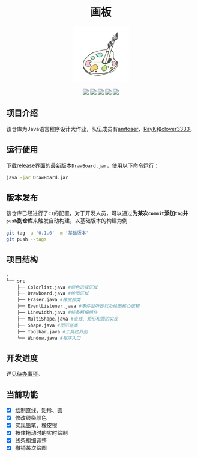 <h1 align="center">画板</h1>
<p align="center">
<img src="img/logo.png" width="150">
</p>
<p align="center">
<img src="https://img.shields.io/badge/Java-15-orange?style=for-the-badge">
<img src="https://img.shields.io/github/languages/code-size/amtoaer/java-drawing-board?style=for-the-badge&color=red">
<img src="https://img.shields.io/github/v/release/amtoaer/java-drawing-board?style=for-the-badge">
<img src="https://img.shields.io/github/license/amtoaer/java-drawing-board?style=for-the-badge&color=blueviolet">
<img src="https://img.shields.io/github/workflow/status/amtoaer/java-drawing-board/release?style=for-the-badge">
</p>


## 项目介绍
该仓库为Java语言程序设计大作业，队伍成员有[amtoaer](https://github.com/amtoaer)、[RayK](https://github.com/Ray-Keiyaku)和[clover3333](https://github.com/clover3333)。
## 运行使用
下载[release界面](https://github.com/amtoaer/java-drawing-board/releases)的最新版本`DrawBoard.jar`，使用以下命令运行：
```bash
java -jar DrawBoard.jar
```
## 版本发布
该仓库已经进行了`CI`的配置，对于开发人员，可以通过**为某次`commit`添加`tag`并`push`到仓库**来触发自动构建，以基础版本的构建为例：
```bash
git tag -a '0.1.0' -m '基础版本'
git push --tags
```
## 项目结构
```bash
.
└── src
    ├── Colorlist.java #颜色选择区域
    ├── Drawboard.java #绘图区域
    ├── Eraser.java #橡皮擦类
    ├── EventListener.java #事件监听器以及绘图核心逻辑
    ├── Linewidth.java #线条粗细组件
    ├── MultiShape.java #直线、矩形和圆的实现
    ├── Shape.java #图形基类
    ├── Toolbar.java #工具栏界面
    └── Window.java #程序入口
```
## 开发进度
详见[待办事项](https://github.com/amtoaer/java-drawing-board/projects/1)。
## 当前功能
- [x] 绘制直线、矩形、圆
- [x] 修改线条颜色
- [x] 实现铅笔、橡皮擦
- [x] 按住拖动时的实时绘制
- [x] 线条粗细调整
- [x] 撤销某次绘图